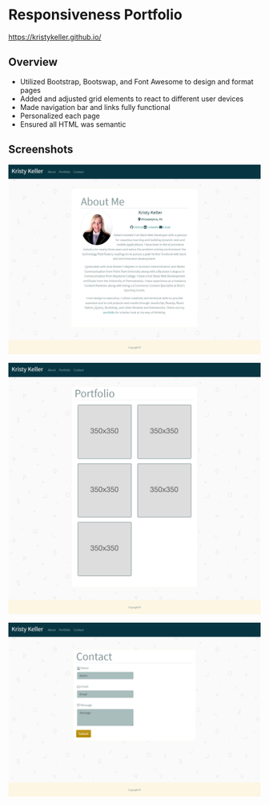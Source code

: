 # Responsiveness Portfolio
https://kristykeller.github.io/

## Overview
* Utilized  Bootstrap, Bootswap, and Font Awesome to design and format pages
* Added and adjusted grid elements to react to different user devices 
* Made navigation bar and links fully functional 
* Personalized each page
* Ensured all HTML was semantic 

## Screenshots

![about](./assets/Images/about-me-page.png "about me screenshot")

![portfolio](./assets/Images/portfolio-page.png "portfolio screenshot")

![contact](./assets/Images/contact-page.png "contact screenshot")

